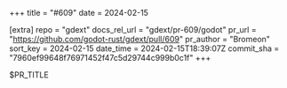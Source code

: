 +++
title = "#609"
date = 2024-02-15

[extra]
repo = "gdext"
docs_rel_url = "gdext/pr-609/godot"
pr_url = "https://github.com/godot-rust/gdext/pull/609"
pr_author = "Bromeon"
sort_key = 2024-02-15
date_time = 2024-02-15T18:39:07Z
commit_sha = "7960ef99648f76971452f47c5d29744c999b0c1f"
+++

$PR_TITLE
